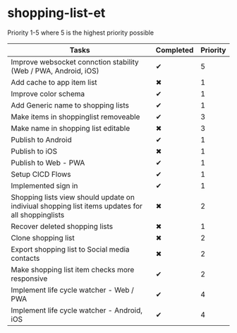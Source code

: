 # shopping-list-et

Priority 1-5 where 5 is the highest priority possible

| Tasks  | Completed | Priority |
| ------------- | ------------- | ------------- |
| Improve websocket connction stability (Web / PWA, Android, iOS)  | &#10004;   |         5          |
| Add cache to app item list  | &#10006;  |         1          |
| Improve color schema              |    &#10004;           |         1          |
| Add Generic name to shopping lists              |      &#10004;         |         1          |
| Make items in shoppinglist removeable              |    &#10004;           |        3         |
| Make name in shopping list editable              |     &#10006;          |        3         |
| Publish to Android              |     &#10004;           |         1          |
| Publish to iOS              |      &#10006;          |         1          |
| Publish to Web - PWA              |    &#10004;           |         1          |
| Setup CICD Flows              |      &#10004;         |         1          |
| Implemented sign in              |      &#10004;         |         1          |
| Shopping lists view should update on indiviual shopping list items updates for all shoppinglists |      &#10006;          |         2          |
| Recover deleted shopping lists |      &#10006;          |         1          |
| Clone shopping list |      &#10006;          |         2          |
| Export shopping list to Social media contacts |      &#10006;          |         2          |
| Make shopping list item checks more responsive |    &#10004;           |         2          |
| Implement life cycle watcher - Web / PWA |    &#10004;           |         4          |
| Implement life cycle watcher - Android, iOS |    &#10004;           |         4          |
